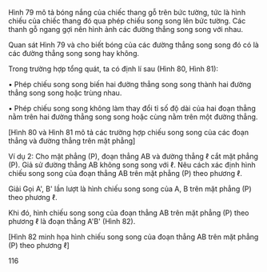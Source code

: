 Hình 79 mô tả bóng nắng của chiếc thang gỗ trên bức tường, tức là hình chiếu của chiếc thang đó qua phép chiếu song song lên bức tường. Các thanh gỗ ngang gợi nên hình ảnh các đường thẳng song song với nhau.

Quan sát Hình 79 và cho biết bóng của các đường thẳng song song đó có là các đường thẳng song song hay không.

Trong trường hợp tổng quát, ta có định lí sau (Hình 80, Hình 81):

• Phép chiếu song song biến hai đường thẳng song song thành hai đường thẳng song song hoặc trùng nhau.

• Phép chiếu song song không làm thay đổi tỉ số độ dài của hai đoạn thẳng nằm trên hai đường thẳng song song hoặc cùng nằm trên một đường thẳng.

[Hình 80 và Hình 81 mô tả các trường hợp chiếu song song của các đoạn thẳng và đường thẳng trên mặt phẳng]

Ví dụ 2: Cho mặt phẳng (P), đoạn thẳng AB và đường thẳng ℓ cắt mặt phẳng (P). Giả sử đường thẳng AB không song song với ℓ. Nêu cách xác định hình chiếu song song của đoạn thẳng AB trên mặt phẳng (P) theo phương ℓ.

Giải
Gọi A', B' lần lượt là hình chiếu song song của A, B trên mặt phẳng (P) theo phương ℓ.

Khi đó, hình chiếu song song của đoạn thẳng AB trên mặt phẳng (P) theo phương ℓ là đoạn thẳng A'B' (Hình 82).

[Hình 82 minh họa hình chiếu song song của đoạn thẳng AB trên mặt phẳng (P) theo phương ℓ]

116